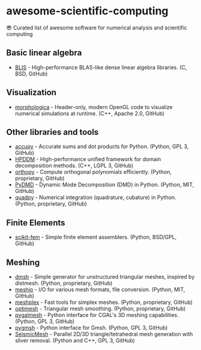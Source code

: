# awesome-scientific-computing

:sunglasses: Curated list of awesome software for numerical analysis and scientific computing

## Basic linear algebra

- [BLIS](https://github.com/flame/blis) - High-performance BLAS-like dense linear algebra libraries. (C, BSD, GitHub)

## Visualization

- [morphologica](https://github.com/ABRG-Models/morphologica) - Header-only, modern OpenGL code to visualize numerical simulations at runtime. (C++, Apache 2.0, GitHub)

## Other libraries and tools

- [accupy](https://github.com/sigma-py/accupy) - Accurate sums and dot products for Python. (Python, GPL 3, GitHub)
- [HPDDM](https://github.com/hpddm/hpddm) - High-performance unified framework for domain decomposition methods. (C++, LGPL 3, GitHub)
- [orthopy](https://github.com/sigma-py/orthopy) - Compute orthogonal polynomials efficiently. (Python, proprietary, GitHub)
- [PyDMD](https://github.com/mathLab/PyDMD) - Dynamic Mode Decomposition (DMD) in Python. (Python, MIT, GitHub)
- [quadpy](https://github.com/sigma-py/quadpy) - Numerical integration (quadrature, cubature) in Python. (Python, proprietary, GitHub)

## Finite Elements

- [scikit-fem](https://github.com/kinnala/scikit-fem) - Simple finite element assemblers. (Python, BSD/GPL, GitHub)

## Meshing

- [dmsh](https://github.com/meshpro/dmsh) - Simple generator for unstructured triangular meshes, inspired by distmesh. (Python, proprietary, GitHub)
- [meshio](https://github.com/nschloe/meshio) - I/O for various mesh formats, file conversion. (Python, MIT, GitHub)
- [meshplex](https://github.com/meshpro/meshplex) - Fast tools for simplex meshes. (Python, proprietary, GitHub)
- [optimesh](https://github.com/meshpro/optimesh) - Triangular mesh smoothing. (Python, proprietary, GitHub)
- [pygalmesh](https://github.com/meshpro/pygalmesh) - Python interface for CGAL's 3D meshing capabilities. (Python, GPL 3, GitHub)
- [pygmsh](https://github.com/nschloe/pygmsh) - Python interface for Gmsh. (Python, GPL 3, GitHub)
- [SeismicMesh](https://github.com/krober10nd/SeismicMesh) - Parallel 2D/3D triangle/tetrahedral mesh generation with sliver removal. (Python and C++, GPL 3, GitHub)
